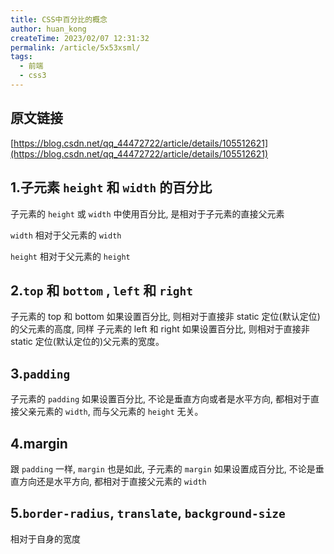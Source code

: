 ```yaml
---
title: CSS中百分比的概念
author: huan_kong
createTime: 2023/02/07 12:31:32
permalink: /article/5x53xsml/
tags: 
  - 前端
  - css3
---
```


## 原文链接

[https://blog.csdn.net/qq_44472722/article/details/105512621](https://blog.csdn.net/qq_44472722/article/details/105512621)

## 1.子元素 `height` 和 `width` 的百分比

子元素的 `height` 或 `width` 中使用百分比, 是相对于子元素的直接父元素

`width` 相对于父元素的 `width`

`height` 相对于父元素的 `height`

## 2.`top` 和 `bottom` , `left` 和 `right`

子元素的 top 和 bottom 如果设置百分比, 则相对于直接非 static 定位(默认定位)的父元素的高度,
同样
子元素的 left 和 right 如果设置百分比, 则相对于直接非 static 定位(默认定位的)父元素的宽度。

## 3.`padding`

子元素的 `padding` 如果设置百分比, 不论是垂直方向或者是水平方向, 都相对于直接父亲元素的 `width`, 而与父元素的 `height` 无关。

## 4.margin

跟 `padding` 一样, `margin` 也是如此, 子元素的 `margin` 如果设置成百分比, 不论是垂直方向还是水平方向, 都相对于直接父元素的 `width`

## 5.`border-radius`, `translate`, `background-size`

相对于自身的宽度
